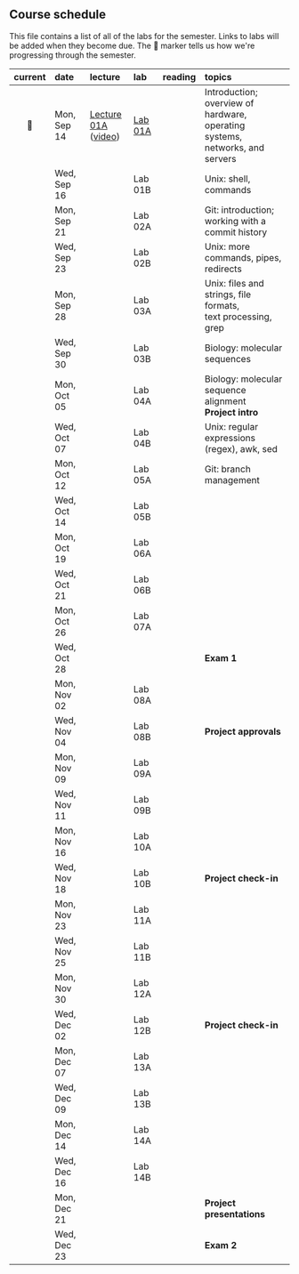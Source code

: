 
## Course schedule

This file contains a list of all of the labs for the semester. Links to labs will be added when they become due. The :pig: marker tells us how we're progressing through the semester.

| current | date        | lecture | lab     | reading | topics |
| :-:     | :--         | :-      |   :-    | :--     | :--    |
|   :pig: | Mon, Sep 14 | <a href="https://github.com/WUSTL-Biol4220/home/raw/master/lectures/lect_01A.pdf">Lecture 01A</a><br>(<a href="https://wustl.zoom.us/rec/share/xVUbAqcq2UKZY69q7A4uFFs6QqkuYjnN8-t7HT3nY6MTlWLIhWxb5mHuK4ER6Hp8._TbxHG2tCex6TQ-M?startTime=1600105741000">video</a>) | [Lab 01A](labs/lab_01A.md) | | Introduction; overview of hardware, operating<br>systems, networks, and servers |
|         | Wed, Sep 16 |         | Lab 01B | | Unix: shell, commands |
|         | Mon, Sep 21 |         | Lab 02A |  | Git: introduction; working with a commit history  |
|         | Wed, Sep 23 |         | Lab 02B |  | Unix: more commands, pipes, redirects |
|         | Mon, Sep 28 |         | Lab 03A |  | Unix: files and strings, file formats,<br>text processing, grep |
|         | Wed, Sep 30 |         | Lab 03B |  | Biology: molecular sequences |
|         | Mon, Oct 05 |         | Lab 04A |  | Biology: molecular sequence alignment<br>**Project intro** |
|         | Wed, Oct 07 |         | Lab 04B |  | Unix: regular expressions (regex), awk, sed   |
|         | Mon, Oct 12 |         | Lab 05A |  | Git: branch management |
|         | Wed, Oct 14 |         | Lab 05B |  |  |
|         | Mon, Oct 19 |         | Lab 06A |  |  |
|         | Wed, Oct 21 |         | Lab 06B |  |  |
|         | Mon, Oct 26 |         | Lab 07A |  |  |
|         | Wed, Oct 28 |         |         |  |  **Exam 1** |
|         | Mon, Nov 02 |         | Lab 08A |  |  |
|         | Wed, Nov 04 |         | Lab 08B |  | **Project approvals** |
|         | Mon, Nov 09 |         | Lab 09A |  |  |
|         | Wed, Nov 11 |         | Lab 09B |  |  |
|         | Mon, Nov 16 |         | Lab 10A |  |  |
|         | Wed, Nov 18 |         | Lab 10B |  | **Project check-in**  |
|         | Mon, Nov 23 |         | Lab 11A |  |   |
|         | Wed, Nov 25 |         | Lab 11B |  |   |
|         | Mon, Nov 30 |         | Lab 12A |  |   |
|         | Wed, Dec 02 |         | Lab 12B |  | **Project check-in**   |
|         | Mon, Dec 07 |         | Lab 13A |  |   |
|         | Wed, Dec 09 |         | Lab 13B |  |   |
|         | Mon, Dec 14 |         | Lab 14A |  |   |
|         | Wed, Dec 16 |         | Lab 14B |  |   |
|         | Mon, Dec 21 |         |         |  | **Project presentations**  |
|         | Wed, Dec 23 |         |         |  | **Exam 2**  |
